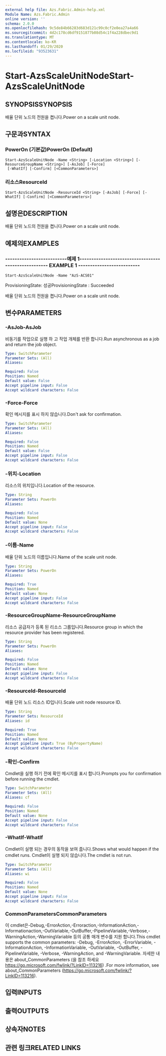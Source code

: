 ```yaml
---
external help file: Azs.Fabric.Admin-help.xml
Module Name: Azs.Fabric.Admin
online version: ''
schema: 2.0.0
ms.openlocfilehash: 9c5de84b66283d683d121c99c0cf2e0ea27a4a66
ms.sourcegitcommit: 4d2c178cd6df9151877b08d54c1f4a228dbec9d1
ms.translationtype: MT
ms.contentlocale: ko-KR
ms.lasthandoff: 01/29/2020
ms.locfileid: "93523631"
---
```

# <span data-ttu-id="41e1d-101">Start-AzsScaleUnitNode</span><span class="sxs-lookup"><span data-stu-id="41e1d-101">Start-AzsScaleUnitNode</span></span>

## <span data-ttu-id="41e1d-102">SYNOPSIS</span><span class="sxs-lookup"><span data-stu-id="41e1d-102">SYNOPSIS</span></span>
<span data-ttu-id="41e1d-103">배율 단위 노드의 전원을 켭니다.</span><span class="sxs-lookup"><span data-stu-id="41e1d-103">Power on a scale unit node.</span></span>

## <span data-ttu-id="41e1d-104">구문과</span><span class="sxs-lookup"><span data-stu-id="41e1d-104">SYNTAX</span></span>

### <span data-ttu-id="41e1d-105">PowerOn (기본값)</span><span class="sxs-lookup"><span data-stu-id="41e1d-105">PowerOn (Default)</span></span>
```
Start-AzsScaleUnitNode -Name <String> [-Location <String>] [-ResourceGroupName <String>] [-AsJob] [-Force]
 [-WhatIf] [-Confirm] [<CommonParameters>]
```

### <span data-ttu-id="41e1d-106">리소스</span><span class="sxs-lookup"><span data-stu-id="41e1d-106">ResourceId</span></span>
```
Start-AzsScaleUnitNode -ResourceId <String> [-AsJob] [-Force] [-WhatIf] [-Confirm] [<CommonParameters>]
```

## <span data-ttu-id="41e1d-107">설명은</span><span class="sxs-lookup"><span data-stu-id="41e1d-107">DESCRIPTION</span></span>
<span data-ttu-id="41e1d-108">배율 단위 노드의 전원을 켭니다.</span><span class="sxs-lookup"><span data-stu-id="41e1d-108">Power on a scale unit node.</span></span>

## <span data-ttu-id="41e1d-109">예제의</span><span class="sxs-lookup"><span data-stu-id="41e1d-109">EXAMPLES</span></span>

### <span data-ttu-id="41e1d-110">--------------------------예제 1--------------------------</span><span class="sxs-lookup"><span data-stu-id="41e1d-110">-------------------------- EXAMPLE 1 --------------------------</span></span>
```
Start-AzsScaleUnitNode -Name "AzS-ACS01"
```

<span data-ttu-id="41e1d-111">ProvisioningState: 성공</span><span class="sxs-lookup"><span data-stu-id="41e1d-111">ProvisioningState : Succeeded</span></span>

<span data-ttu-id="41e1d-112">배율 단위 노드의 전원을 켭니다.</span><span class="sxs-lookup"><span data-stu-id="41e1d-112">Power on a scale unit node.</span></span>

## <span data-ttu-id="41e1d-113">변수</span><span class="sxs-lookup"><span data-stu-id="41e1d-113">PARAMETERS</span></span>

### <span data-ttu-id="41e1d-114">-AsJob</span><span class="sxs-lookup"><span data-stu-id="41e1d-114">-AsJob</span></span>
<span data-ttu-id="41e1d-115">비동기를 작업으로 실행 하 고 작업 개체를 반환 합니다.</span><span class="sxs-lookup"><span data-stu-id="41e1d-115">Run asynchronous as a job and return the job object.</span></span>

```yaml
Type: SwitchParameter
Parameter Sets: (All)
Aliases: 

Required: False
Position: Named
Default value: False
Accept pipeline input: False
Accept wildcard characters: False
```

### <span data-ttu-id="41e1d-116">-Force</span><span class="sxs-lookup"><span data-stu-id="41e1d-116">-Force</span></span>
<span data-ttu-id="41e1d-117">확인 메시지를 표시 하지 않습니다.</span><span class="sxs-lookup"><span data-stu-id="41e1d-117">Don't ask for confirmation.</span></span>

```yaml
Type: SwitchParameter
Parameter Sets: (All)
Aliases: 

Required: False
Position: Named
Default value: False
Accept pipeline input: False
Accept wildcard characters: False
```

### <span data-ttu-id="41e1d-118">-위치</span><span class="sxs-lookup"><span data-stu-id="41e1d-118">-Location</span></span>
<span data-ttu-id="41e1d-119">리소스의 위치입니다.</span><span class="sxs-lookup"><span data-stu-id="41e1d-119">Location of the resource.</span></span>

```yaml
Type: String
Parameter Sets: PowerOn
Aliases: 

Required: False
Position: Named
Default value: None
Accept pipeline input: False
Accept wildcard characters: False
```

### <span data-ttu-id="41e1d-120">-이름</span><span class="sxs-lookup"><span data-stu-id="41e1d-120">-Name</span></span>
<span data-ttu-id="41e1d-121">배율 단위 노드의 이름입니다.</span><span class="sxs-lookup"><span data-stu-id="41e1d-121">Name of the scale unit node.</span></span>

```yaml
Type: String
Parameter Sets: PowerOn
Aliases: 

Required: True
Position: Named
Default value: None
Accept pipeline input: False
Accept wildcard characters: False
```

### <span data-ttu-id="41e1d-122">-ResourceGroupName</span><span class="sxs-lookup"><span data-stu-id="41e1d-122">-ResourceGroupName</span></span>
<span data-ttu-id="41e1d-123">리소스 공급자가 등록 된 리소스 그룹입니다.</span><span class="sxs-lookup"><span data-stu-id="41e1d-123">Resource group in which the resource provider has been registered.</span></span>

```yaml
Type: String
Parameter Sets: PowerOn
Aliases: 

Required: False
Position: Named
Default value: None
Accept pipeline input: False
Accept wildcard characters: False
```

### <span data-ttu-id="41e1d-124">-ResourceId</span><span class="sxs-lookup"><span data-stu-id="41e1d-124">-ResourceId</span></span>
<span data-ttu-id="41e1d-125">배율 단위 노드 리소스 ID입니다.</span><span class="sxs-lookup"><span data-stu-id="41e1d-125">Scale unit node resource ID.</span></span>

```yaml
Type: String
Parameter Sets: ResourceId
Aliases: id

Required: True
Position: Named
Default value: None
Accept pipeline input: True (ByPropertyName)
Accept wildcard characters: False
```

### <span data-ttu-id="41e1d-126">-확인</span><span class="sxs-lookup"><span data-stu-id="41e1d-126">-Confirm</span></span>
<span data-ttu-id="41e1d-127">Cmdlet을 실행 하기 전에 확인 메시지를 표시 합니다.</span><span class="sxs-lookup"><span data-stu-id="41e1d-127">Prompts you for confirmation before running the cmdlet.</span></span>

```yaml
Type: SwitchParameter
Parameter Sets: (All)
Aliases: cf

Required: False
Position: Named
Default value: None
Accept pipeline input: False
Accept wildcard characters: False
```

### <span data-ttu-id="41e1d-128">-WhatIf</span><span class="sxs-lookup"><span data-stu-id="41e1d-128">-WhatIf</span></span>
<span data-ttu-id="41e1d-129">Cmdlet이 실행 되는 경우의 동작을 보여 줍니다.</span><span class="sxs-lookup"><span data-stu-id="41e1d-129">Shows what would happen if the cmdlet runs.</span></span>
<span data-ttu-id="41e1d-130">Cmdlet이 실행 되지 않습니다.</span><span class="sxs-lookup"><span data-stu-id="41e1d-130">The cmdlet is not run.</span></span>

```yaml
Type: SwitchParameter
Parameter Sets: (All)
Aliases: wi

Required: False
Position: Named
Default value: None
Accept pipeline input: False
Accept wildcard characters: False
```

### <span data-ttu-id="41e1d-131">CommonParameters</span><span class="sxs-lookup"><span data-stu-id="41e1d-131">CommonParameters</span></span>
<span data-ttu-id="41e1d-132">이 cmdlet은-Debug,-ErrorAction,-Erroraction,-InformationAction,-Informationaction,-OutVariable,-OutBuffer,-PipelineVariable,-Verbose,-WarningAction,-WarningVariable 등의 공통 매개 변수를 지원 합니다.</span><span class="sxs-lookup"><span data-stu-id="41e1d-132">This cmdlet supports the common parameters: -Debug, -ErrorAction, -ErrorVariable, -InformationAction, -InformationVariable, -OutVariable, -OutBuffer, -PipelineVariable, -Verbose, -WarningAction, and -WarningVariable.</span></span> <span data-ttu-id="41e1d-133">자세한 내용은 about_CommonParameters (을 참조 하세요 https://go.microsoft.com/fwlink/?LinkID=113216) .</span><span class="sxs-lookup"><span data-stu-id="41e1d-133">For more information, see about_CommonParameters (https://go.microsoft.com/fwlink/?LinkID=113216).</span></span>

## <span data-ttu-id="41e1d-134">입력</span><span class="sxs-lookup"><span data-stu-id="41e1d-134">INPUTS</span></span>

## <span data-ttu-id="41e1d-135">출력</span><span class="sxs-lookup"><span data-stu-id="41e1d-135">OUTPUTS</span></span>

## <span data-ttu-id="41e1d-136">상속자</span><span class="sxs-lookup"><span data-stu-id="41e1d-136">NOTES</span></span>

## <span data-ttu-id="41e1d-137">관련 링크</span><span class="sxs-lookup"><span data-stu-id="41e1d-137">RELATED LINKS</span></span>

